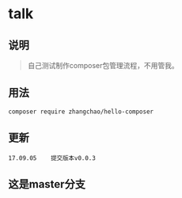 # talk

## 说明

> 自己测试制作composer包管理流程，不用管我。

## 用法
```
composer require zhangchao/hello-composer

```

## 更新

```
17.09.05    提交版本v0.0.3
```

## 这是master分支


